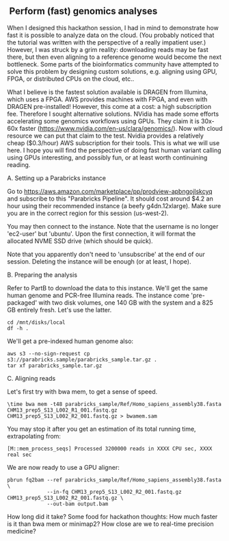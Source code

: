 ##  Perform (fast) genomics analyses 

When I designed this hackathon session, I had in mind to demonstrate how fast it is possible to analyze data on the cloud. (You probably noticed that the tutorial was written with the perspective of a really impatient user.) However, I was struck by a grim reality: downloading reads may be fast there, but then even aligning to a reference genome would become the next bottleneck. Some parts of the bioinformatics community have attempted to solve this problem by designing custom solutions, e.g. aligning using GPU, FPGA, or distributed CPUs on the cloud, etc.. 

What I believe is the fastest solution available is DRAGEN from Illumina, which uses a FPGA. AWS provides machines with FPGA, and even with DRAGEN pre-installed! However, this come at a cost: a high subscription fee. Therefore I sought alternative solutions. NVidia has made some efforts accelerating some genomics workflows using GPUs. They claim it is 30x-60x faster (https://www.nvidia.com/en-us/clara/genomics/). Now with cloud resource we can put that claim to the test. Nvidia provides a relatively cheap ($0.3/hour) AWS subscription for their tools. This is what we will use here. I hope you will find the perspective of doing fast human variant calling using GPUs interesting, and possibly fun, or at least worth continuining reading.

A. Setting up a Parabricks instance

Go to https://aws.amazon.com/marketplace/pp/prodview-apbngojlskcyq
and subscribe to this "Parabricks Pipeline". It should cost around $4.2 an hour using their recommended instance (a beefy g4dn.12xlarge). Make sure you are in the correct region for this session (us-west-2).

You may then connect to the instance. Note that the username is no longer 'ec2-user' but 'ubuntu'. Upon the first connection, it will format the allocated NVME SSD drive (which should be quick).

Note that you apparently don't need to 'unsubscribe' at the end of our session. Deleting the instance will be enough (or at least, I hope).

B. Preparing the analysis

Refer to PartB to download the data to this instance. We'll get the same human genome and PCR-free Illumina reads. The instance come 'pre-packaged' with two disk volumes, one 140 GB with the system and a 825 GB entirely fresh. Let's use the latter.

    cd /mnt/disks/local
    df -h .

We'll get a pre-indexed human genome also:

    aws s3 --no-sign-request cp s3://parabricks.sample/parabricks_sample.tar.gz .
    tar xf parabricks_sample.tar.gz 

C. Aligning reads

Let's first try with bwa mem, to get a sense of speed.

    \time bwa mem -t48 parabricks_sample/Ref/Homo_sapiens_assembly38.fasta CHM13_prep5_S13_L002_R1_001.fastq.gz CHM13_prep5_S13_L002_R2_001.fastq.gz > bwamem.sam
    
You may stop it after you get an estimation of its total running time, extrapolating from:

    [M::mem_process_seqs] Processed 3200000 reads in XXXX CPU sec, XXXX real sec

We are now ready to use a GPU aligner:

    pbrun fq2bam --ref parabricks_sample/Ref/Homo_sapiens_assembly38.fasta \
                 --in-fq CHM13_prep5_S13_L002_R2_001.fastq.gz CHM13_prep5_S13_L002_R2_001.fastq.gz \
                 --out-bam output.bam
                 
How long did it take? Some food for hackathon thoughts: How much faster is it than bwa mem or minimap2? How close are we to real-time precision medicine?

